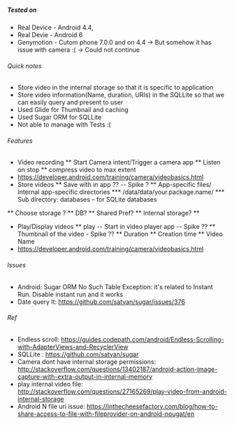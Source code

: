 ##### Tested on
* Real Device - Android 4.4, 
* Real Devie - Android 6
* Genymotion - Cutom phone 7.0.0 and on 4.4 -> But somehow it has issue with camera :( -> Could not continue

###### Quick notes
* Store video in the internal storage so that it is specific to application
* Store video information(Name, duration, URIs) in the SQLLite so that we can easily query and present to user
* Used Glide for Thumbnail and caching
* Used Sugar ORM for SQLLite
* Not able to manage with Tests :( 

###### Features
* Video recording
** Start Camera intent/Trigger a camera app
** Listen on stop
** compress video to max extent
* https://developer.android.com/training/camera/videobasics.html
* Store videos
** Save with in app ?? -- Spike ?
** App-specific files/ Internal app-specific directories
*** /data/data/your.package.name/
*** Sub directory: databases – for SQLite databases
                     
** Choose storage ?
** DB?
** Shared Pref?
** Internal storage?
** 
* Play/Display videos
** play -- Start in video player app -- Spike ??
** Thumbnail of the video - Spike ??
** Duration
** Creation time
** Video Name
* https://developer.android.com/training/camera/videobasics.html


###### Issues
*  Android: Sugar ORM No Such Table Exception: it's related to Instant Run. Disable instant run and it works
* Date query lt: https://github.com/satyan/sugar/issues/376

###### Ref
* Endless scroll: https://guides.codepath.com/android/Endless-Scrolling-with-AdapterViews-and-RecyclerView
* SQLLite : https://github.com/satyan/sugar
* Camera dont have internal storage permissions: http://stackoverflow.com/questions/13402187/android-action-image-capture-with-extra-output-in-internal-memory
* play internal video file: http://stackoverflow.com/questions/27165269/play-video-from-android-internal-storage
* Android N file uri issue: https://inthecheesefactory.com/blog/how-to-share-access-to-file-with-fileprovider-on-android-nougat/en